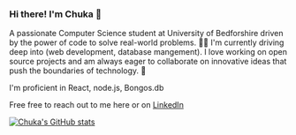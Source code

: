 ### Hi there! I'm Chuka  👋


A passionate Computer Science student at University of Bedforshire driven by the power of code to solve real-world problems.
👨‍💻 I'm currently driving deep into (web development, database mangement).
I love working on open source projects and am always eager to collaborate on innovative ideas that push the boundaries of technology. 🚀

I'm proficient in React, node.js, Bongos.db

Free free to reach out to me here or on [LinkedIn](https://www.linkedin.com/in/chukwuka-animmaku-4510a2260?lipi=urn%3Ali%3Apage%3Ad_flagship3_profile_view_base_contact_details%3Bq5%2Btq4n%2FSt%2BnjKsoPyyuow%3D%3D)

[![Chuka's GitHub stats](https://github-readme-stats.vercel.app/api?username=drealchuka&show_icons=true&theme=radical)](https://github.com/drealchuka/github-readme-stats)

